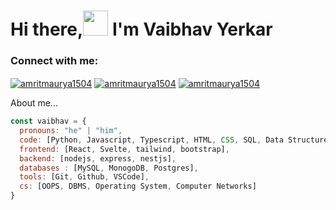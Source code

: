 # Hi there,<img src="https://media.giphy.com/media/hvRJCLFzcasrR4ia7z/giphy.gif" height="40px" width="40px"> I'm Vaibhav Yerkar

### Connect with me:

<p align="left">
<a href="https://www.linkedin.com/in/vaibhav-yerkar/" target="blank"><img align="center" src="https://img.shields.io/badge/linkedin-%230077B5.svg?style=for-the-badge&logo=linkedin&logoColor=white" alt="amritmaurya1504" /></a>
<a href="https://www.hackerrank.com/vaibhavyerkar201" target="blank"><img align="center" src="https://img.shields.io/badge/-Hackerrank-2EC866?style=for-the-badge&logo=HackerRank&logoColor=white" alt="amritmaurya1504" /></a>
<a href="https://leetcode.com/vaibhavyerkar2017" target="blank"><img align="center" src="https://img.shields.io/badge/LeetCode-000000?style=for-the-badge&logo=LeetCode&logoColor=#d16c06" alt="amritmaurya1504" /></a>

</p>

About me...  
```javascript
const vaibhav = {
  pronouns: "he" | "him",
  code: [Python, Javascript, Typescript, HTML, CSS, SQL, Data Structures & Algorithm, Problem Solving],
  frontend: [React, Svelte, tailwind, bootstrap],
  backend: [nodejs, express, nestjs],
  databases : [MySQL, MonogoDB, Postgres],
  tools: [Git, Github, VSCode],
  cs: [OOPS, DBMS, Operating System, Computer Networks]
}
```
